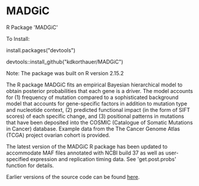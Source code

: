 # MADGiC
R Package 'MADGiC' 

To Install:
  
  install.packages("devtools")

devtools::install_github("kdkorthauer/MADGiC")

Note: The package was built on R version 2.15.2

The R package MADGiC fits an empirical Bayesian hierarchical model to obtain posterior probabilities that each gene is a driver.
The model accounts for (1) frequency of mutation compared to a
sophisticated background model that accounts for gene-specific factors in
addition to mutation type and nucleotide context, (2) predicted
functional impact (in the form of SIFT scores) of each specific change,
and (3) positional patterns in mutations that have been
deposited into the COSMIC (Catalogue of Somatic Mutations in Cancer)
database. Example data from the The Cancer Genome Atlas (TCGA) project ovarian cohort is provided.

The latest version of the MADGiC R package has been updated to accommodate MAF files annotated with NCBI build 37 as well as 
user-specified expression and replication timing data.  See 'get.post.probs' function for details.

Earlier versions of the source code can be found <A HREF="https://www.biostat.wisc.edu/~kendzior/MADGiC">here</A>.</p>
